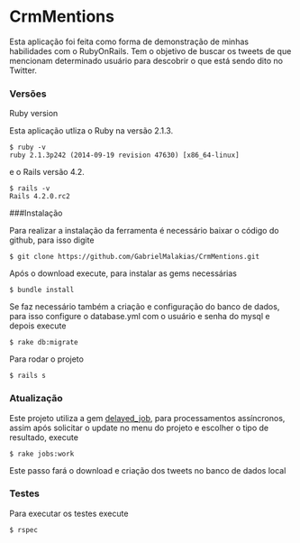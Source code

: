 CrmMentions
===========

Esta aplicação foi feita como forma de demonstração de minhas habilidades com o RubyOnRails. Tem o objetivo de buscar os tweets de que mencionam determinado usuário para descobrir o que está sendo dito no Twitter.
### Versões
Ruby version

Esta aplicação utliza o Ruby na versão 2.1.3.
	
```console
$ ruby -v
ruby 2.1.3p242 (2014-09-19 revision 47630) [x86_64-linux]
```
	
e o Rails versão 4.2.
	
```console
$ rails -v
Rails 4.2.0.rc2
```

 ###Instalação

Para realizar a instalação da ferramenta é necessário baixar o código do github, para isso digite

```console
$ git clone https://github.com/GabrielMalakias/CrmMentions.git
```

Após o download execute, para instalar as gems necessárias

```console
$ bundle install
```
Se faz necessário também a criação e configuração do banco de dados, para isso configure o database.yml com o usuário e senha do mysql e depois execute

```console
$ rake db:migrate
```

Para rodar o projeto

```console
$ rails s
```
### Atualização

Este projeto utiliza a gem <a href="https://github.com/collectiveidea/delayed_job">delayed_job</a>, para processamentos assíncronos, assim após solicitar o update no menu do projeto e escolher o tipo de resultado, execute 
	
```console
$ rake jobs:work 
```

Este passo fará o download e criação dos tweets no banco de dados local

### Testes

Para executar os testes execute 
```console
$ rspec
```